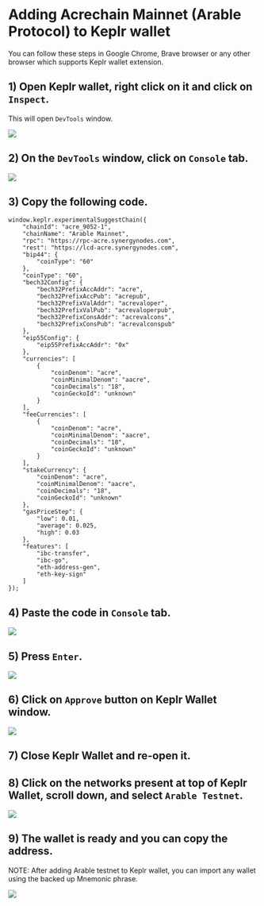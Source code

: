 # Adding Acrechain Mainnet (Arable Protocol) to Keplr wallet

You can follow these steps in Google Chrome, Brave browser or any other browser which supports Keplr wallet extension. 

## 1) Open Keplr wallet, right click on it and click on ``Inspect``.

This will open ``DevTools`` window.

![](https://www.synergynodes.com/images/acrechain-mainnet-keplr/Acrechain-Mainnet-Keplr-01-min-01.png)

## 2) On the ``DevTools`` window, click on ``Console`` tab.

![](https://www.synergynodes.com/images/acrechain-mainnet-keplr/Acrechain-Mainnet-Keplr-02-min.png)

## 3) Copy the following code.

```
window.keplr.experimentalSuggestChain({
  	"chainId": "acre_9052-1",
  	"chainName": "Arable Mainnet",
    "rpc": "https://rpc-acre.synergynodes.com",
    "rest": "https://lcd-acre.synergynodes.com",
  	"bip44": {
  		"coinType": "60"
  	},
  	"coinType": "60",
  	"bech32Config": {
  		"bech32PrefixAccAddr": "acre",
  		"bech32PrefixAccPub": "acrepub",
  		"bech32PrefixValAddr": "acrevaloper",
  		"bech32PrefixValPub": "acrevaloperpub",
  		"bech32PrefixConsAddr": "acrevalcons",
  		"bech32PrefixConsPub": "acrevalconspub"
  	},
    "eip55Config": {
  		"eip55PrefixAccAddr": "0x"
  	},
  	"currencies": [
  		{
  			"coinDenom": "acre",
  			"coinMinimalDenom": "aacre",
  			"coinDecimals": "18",
  			"coinGeckoId": "unknown"
  		}
  	],
  	"feeCurrencies": [
  		{
  			"coinDenom": "acre",
  			"coinMinimalDenom": "aacre",
  			"coinDecimals": "18",
  			"coinGeckoId": "unknown"
  		}
  	],
  	"stakeCurrency": {
  		"coinDenom": "acre",
  		"coinMinimalDenom": "aacre",
  		"coinDecimals": "18",
  		"coinGeckoId": "unknown"
  	},
  	"gasPriceStep": {
  		"low": 0.01,
  		"average": 0.025,
  		"high": 0.03
  	},
  	"features": [
  		"ibc-transfer",
  		"ibc-go",
  		"eth-address-gen",
  		"eth-key-sign"
  	]
});
```

## 4) Paste the code in ``Console`` tab.

![](https://www.synergynodes.com/images/acrechain-mainnet-keplr/Acrechain-Mainnet-Keplr-03-min.png)

## 5) Press ``Enter``.

![](https://www.synergynodes.com/images/acrechain-mainnet-keplr/Acrechain-Mainnet-Keplr-04-min.png)

## 6) Click on ``Approve`` button on Keplr Wallet window.

![](https://www.synergynodes.com/images/acrechain-mainnet-keplr/Acrechain-Mainnet-Keplr-05-min.png)

## 7) Close Keplr Wallet and re-open it.

## 8) Click on the networks present at top of Keplr Wallet, scroll down, and select ``Arable Testnet``.

![](https://www.synergynodes.com/images/acrechain-mainnet-keplr/Acrechain-Mainnet-Keplr-06-min.png)

## 9) The wallet is ready and you can copy the address.

NOTE: After adding Arable testnet to Keplr wallet, you can import any wallet using the backed up Mnemonic phrase.

![](https://www.synergynodes.com/images/acrechain-mainnet-keplr/Acrechain-Mainnet-Keplr-07-min.png)
